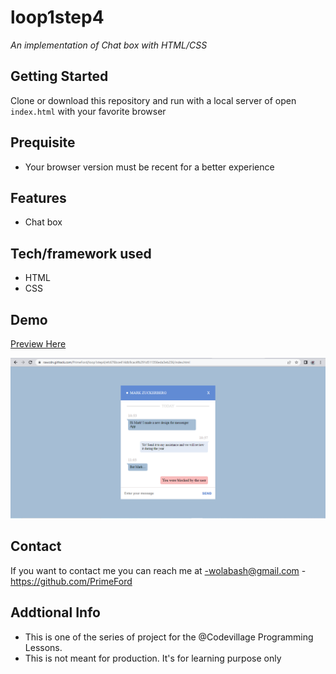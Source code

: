 # loop1step4
*An implementation of Chat box with HTML/CSS*

## Getting Started
Clone or download this repository and run with a local server of open `index.html` with your favorite browser

## Prequisite
- Your browser version must be recent for a better experience

## Features
- Chat box

## Tech/framework used
- HTML
- CSS

## Demo
[Preview Here](https://rawcdn.githack.com/PrimeFord/loop1step4/efc676bce414db9cac4fb291d511356eda3eb236/index.html)

![screenshot](./media/snip.png)
## Contact
If you want to contact me you can reach me at
-wolabash@gmail.com
-https://github.com/PrimeFord

## Addtional Info
- This is one of the series of project for the @Codevillage Programming Lessons.
- This is not meant for production. It's for learning purpose only